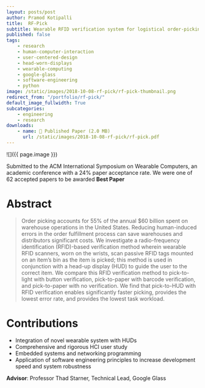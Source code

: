 ```yaml
---
layout: posts/post
author: Pramod Kotipalli
title:  RF-Pick
subtitle: Wearable RFID verification system for logistical order-picking
published: false
tags:
    - research
    - human-computer-interaction
    - user-centered-design
    - head-worn-displays
    - wearable-computing
    - google-glass
    - software-engineering
    - python
image: /static/images/2018-10-08-rf-pick/rf-pick-thumbnail.png
redirect_from: "/portfolio/rf-pick/"
default_image_fullwidth: True
subcategories:
    - engineering
    - research
downloads:
    - name: 📜 Published Paper (2.0 MB)
      url: /static/images/2018-10-08-rf-pick/rf-pick.pdf
---
```


![]({{ page.image }})

Submitted to the ACM International Symposium on Wearable Computers, an academic conference with a 24% paper acceptance rate. We were one of 62 accepted papers to be awarded **Best Paper**

# Abstract

> Order picking accounts for 55% of the annual $60 billion spent on warehouse operations in the United States.
> Reducing human-induced errors in the order fulfillment process can save warehouses and distributors significant costs.
> We investigate a radio-frequency identification (RFID)-based verification method wherein wearable RFID scanners, worn on the wrists, scan passive RFID tags mounted on an item’s bin as the item is picked; this method is used in conjunction with a head-up display (HUD) to guide the user to the correct item.
> We compare this RFID verification method to pick-to-light with button verification, pick-to-paper with barcode verification, and pick-to-paper with no verification.
> We find that pick-to-HUD with RFID verification enables significantly faster picking, provides the lowest error rate, and provides the lowest task workload.

# Contributions
* Integration of novel wearable system with HUDs
* Comprehensive and rigorous HCI user study
* Embedded systems and networking programming
* Application of software engineering principles to increase development speed and system robustness

**Advisor**: Professor Thad Starner, Technical Lead, Google Glass

